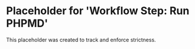 ﻿# Placeholder for 'Workflow Step: Run PHPMD'
This placeholder was created to track and enforce strictness.

